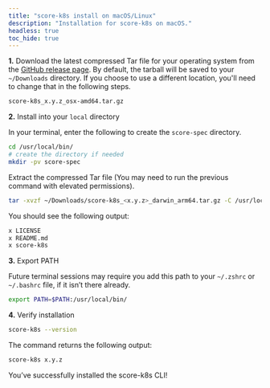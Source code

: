 ```yaml
---
title: "score-k8s install on macOS/Linux"
description: "Installation for score-k8s on macOS."
headless: true
toc_hide: true
---
```


**1.** Download the latest compressed Tar file for your operating system from the [GitHub release page](https://github.com/score-spec/score-k8s/releases). By default, the tarball will be saved to your `~/Downloads` directory. If you choose to use a different location, you'll need to change that in the following steps.

```bash
score-k8s_x.y.z_osx-amd64.tar.gz
```

**2.** Install into your `local` directory

In your terminal, enter the following to create the `score-spec` directory.

```bash
cd /usr/local/bin/
# create the directory if needed
mkdir -pv score-spec
```

Extract the compressed Tar file (You may need to run the previous command with elevated permissions).

```bash
tar -xvzf ~/Downloads/score-k8s_<x.y.z>_darwin_arm64.tar.gz -C /usr/local/bin/
```

You should see the following output:

```bash
x LICENSE
x README.md
x score-k8s
```

**3.** Export PATH

Future terminal sessions may require you add this path to your `~/.zshrc` or `~/.bashrc` file, if it isn’t there already.

```bash
export PATH=$PATH:/usr/local/bin/
```

**4.** Verify installation

```bash
score-k8s --version
```

The command returns the following output:

```bash
score-k8s x.y.z
```

You’ve successfully installed the score-k8s CLI!